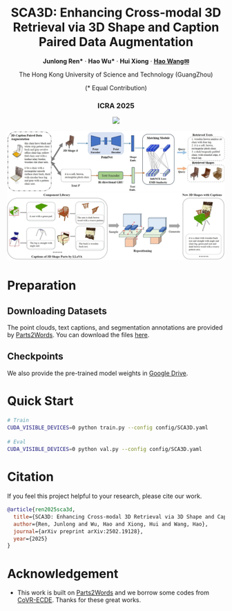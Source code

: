 <p align="center">
  <h1 align="center"> SCA3D: Enhancing Cross-modal 3D Retrieval via 3D Shape and Caption Paired Data Augmentation
  </h1>
  <p align="center">
    <a ><strong>Junlong Ren*</strong></a>
    ·
    <a ><strong>Hao Wu*</strong></a>
    ·
    <a ><strong>Hui Xiong</strong></a>
    ·
    <a href="https://wanghao.tech//"><strong>Hao Wang✉</strong></a>
  </p>
  <p align="center">The Hong Kong University of Science and Technology (GuangZhou)</p>
  <p align="center">(* Equal Contribution)</p>

  <h3 align="center"> ICRA 2025</h3>

<p align="center">
   <a href="https://arxiv.org/pdf/2502.19128"><img src="https://img.shields.io/badge/arXiv-Paper-red.svg"></a>
</p>
<div align=center><img src=assets\overview.jpg></div>

<div align=center><img src=assets\DataAug.jpg></div>

# Preparation

## Downloading Datasets

The point clouds, text captions, and segmentation annotations are provided by [Parts2Words](https://github.com/JLUtangchuan/Parts2Words). You can download the files [here](https://drive.google.com/file/d/11uSuGUxV7WSM3Cogh4tZmt37ZPYCffVE/view?usp=sharing).

## Checkpoints

We also provide the pre-trained model weights in [Google Drive](https://drive.google.com/file/d/1uh_exEcNpB9uTwSheLkAPI6S5LQmradN/view?usp=sharing).

# Quick Start

```bash
# Train
CUDA_VISIBLE_DEVICES=0 python train.py --config config/SCA3D.yaml

# Eval
CUDA_VISIBLE_DEVICES=0 python val.py --config config/SCA3D.yaml
```

# Citation

If you feel this project helpful to your research, please cite our work.

```bibtex
@article{ren2025sca3d,
  title={SCA3D: Enhancing Cross-modal 3D Retrieval via 3D Shape and Caption Paired Data Augmentation},
  author={Ren, Junlong and Wu, Hao and Xiong, Hui and Wang, Hao},
  journal={arXiv preprint arXiv:2502.19128},
  year={2025}
}
```

# Acknowledgement

- This work is built on [Parts2Words](https://github.com/JLUtangchuan/Parts2Words) and we borrow some codes from [CoVR-ECDE](https://github.com/OmkarThawakar/composed-video-retrieval). Thanks for these great works.